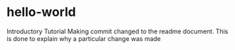 # hello-world
Introductory Tutorial
Making commit changed to the readme document. This is done to explain why a particular change was made 

